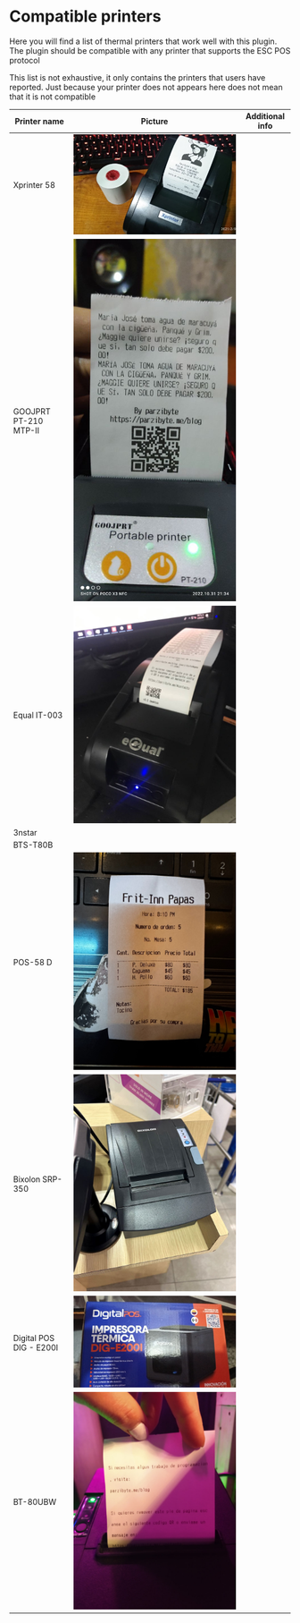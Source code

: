 # Compatible printers
Here you will find a list of
thermal printers that work well
with this plugin. The plugin should be
compatible with any printer that supports
the ESC POS protocol

This list is not exhaustive, it only contains
the printers that users have reported. Just
because your printer does not appears here does not
mean that it is not compatible

| Printer name| Picture | Additional info |
|-- | -- | -- |
| Xprinter 58 | ![Xprinter 58](./printers_pictures/xprinter_58.jpg) | 
| GOOJPRT PT-210 MTP-II |![GOOJPRT PT-210 MTP-II](./printers_pictures/goojprt_pt-210_mtp-ii.jpg) | 
| Equal IT-003| ![Equal IT-003](./printers_pictures/equal_IT-003.jpg) | |
| 3nstar  | | |
| BTS-T80B | | |
| POS-58 D| ![POS-58 D](./printers_pictures/POS-58%20D.png) | |
| Bixolon SRP-350 | ![Bixolon SRP-350 ](./printers_pictures/Bixolon_SRP-350.jpg) | |
| Digital POS DIG - E200I| ![Digital POS DIG - E200I](./printers_pictures/DigitalPos_DIG_E200I.jpg) | |
| BT-80UBW | ![BT-80UBW](./printers_pictures/BT-80UBW.jpg) | |